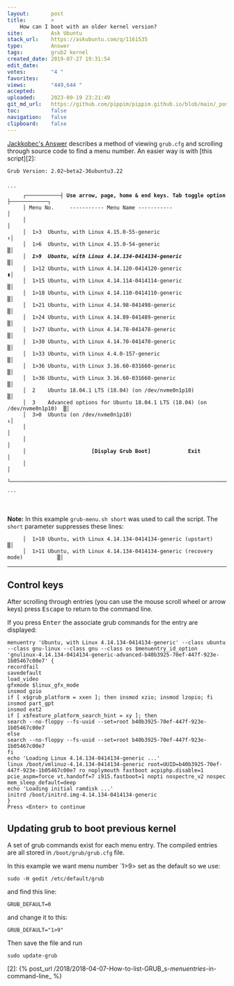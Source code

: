 ```yaml
---
layout:       post
title:        >
    How can I boot with an older kernel version?
site:         Ask Ubuntu
stack_url:    https://askubuntu.com/q/1161535
type:         Answer
tags:         grub2 kernel
created_date: 2019-07-27 19:31:54
edit_date:    
votes:        "4 "
favorites:    
views:        "449,644 "
accepted:     
uploaded:     2023-09-19 23:21:49
git_md_url:   https://github.com/pippim/pippim.github.io/blob/main/_posts/2019/2019-07-27-How-can-I-boot-with-an-older-kernel-version_.md
toc:          false
navigation:   false
clipboard:    false
---
```


[Jackkobec's Answer][1] describes a method of viewing `grub.cfg` and scrolling through source code to find a menu number. An easier way is with [this script][2]:

<pre><code>Grub Version: 2.02~beta2-36ubuntu3.22


``` 
     ┌───────────┤ <b>Use arrow, page, home & end keys. Tab toggle option</b> ├────────────┐
     │ Menu No.     ----------- Menu Name -----------                               │ 
     │                                                                              │ 
     │  1>3  Ubuntu, with Linux 4.15.0-55-generic                                  ↑│ 
     │  1>6  Ubuntu, with Linux 4.15.0-54-generic                                  ▒│ 
     │  <b><em>1>9  Ubuntu, with Linux 4.14.134-0414134-generic                           </em></b>▒│ 
     │  1>12 Ubuntu, with Linux 4.14.120-0414120-generic                           ▮│ 
     │  1>15 Ubuntu, with Linux 4.14.114-0414114-generic                           ▒│ 
     │  1>18 Ubuntu, with Linux 4.14.110-0414110-generic                           ▒│ 
     │  1>21 Ubuntu, with Linux 4.14.98-041498-generic                             ▒│ 
     │  1>24 Ubuntu, with Linux 4.14.89-041489-generic                             ▒│ 
     │  1>27 Ubuntu, with Linux 4.14.78-041478-generic                             ▒│ 
     │  1>30 Ubuntu, with Linux 4.14.70-041470-generic                             ▒│ 
     │  1>33 Ubuntu, with Linux 4.4.0-157-generic                                  ▒│ 
     │  1>36 Ubuntu, with Linux 3.16.60-031660-generic                             ▒│ 
     │  1>36 Ubuntu, with Linux 3.16.60-031660-generic                             ▒│ 
     │  2    Ubuntu 18.04.1 LTS (18.04) (on /dev/nvme0n1p10)                       ▒│ 
     │  3    Advanced options for Ubuntu 18.04.1 LTS (18.04) (on /dev/nvme0n1p10)  ▒│ 
     │  3>0  Ubuntu (on /dev/nvme0n1p10)                                           ↓│ 
     │                                                                              │ 
     │                                                                              │ 
     │                     <b>[Display Grub Boot]            Exit</b>                      │ 
     │                                                                              │ 
     └──────────────────────────────────────────────────────────────────────────────┘ 
                                                                                      
```


</code></pre>

**Note:** In this example `grub-menu.sh short` was used to call the script. The `short` parameter suppresses these lines:

``` 
     │  1>10 Ubuntu, with Linux 4.14.134-0414134-generic (upstart)                 ▒│ 
     │  1>11 Ubuntu, with Linux 4.14.134-0414134-generic (recovery mode)           ▒│ 
```


----------

## Control keys

After scrolling through entries (you can use the mouse scroll wheel or arrow keys) press <kbd>Escape</kbd> to return to the command line.

If you press <kbd>Enter</kbd> the associate grub commands for the entry are displayed:

``` 
menuentry 'Ubuntu, with Linux 4.14.134-0414134-generic' --class ubuntu --class gnu-linux --class gnu --class os $menuentry_id_option 'gnulinux-4.14.134-0414134-generic-advanced-b40b3925-70ef-447f-923e-1b05467c00e7' {
recordfail
savedefault
load_video
gfxmode $linux_gfx_mode
insmod gzio
if [ x$grub_platform = xxen ]; then insmod xzio; insmod lzopio; fi
insmod part_gpt
insmod ext2
if [ x$feature_platform_search_hint = xy ]; then
search --no-floppy --fs-uuid --set=root b40b3925-70ef-447f-923e-1b05467c00e7
else
search --no-floppy --fs-uuid --set=root b40b3925-70ef-447f-923e-1b05467c00e7
fi
echo 'Loading Linux 4.14.134-0414134-generic ...'
linux /boot/vmlinuz-4.14.134-0414134-generic root=UUID=b40b3925-70ef-447f-923e-1b05467c00e7 ro noplymouth fastboot acpiphp.disable=1 pcie_aspm=force vt.handoff=7 i915.fastboot=1 nopti nospectre_v2 nospec mem_sleep_default=deep
echo 'Loading initial ramdisk ...'
initrd /boot/initrd.img-4.14.134-0414134-generic
}
Press <Enter> to continue
```

## Updating grub to boot previous kernel

A set of grub commands exist for each menu entry. The compiled entries are all stored in `/boot/grub/grub.cfg` file.

In this example we want menu number `1>9> set as the default so we use:

``` 
sudo -H gedit /etc/default/grub
```

and find this line:

``` 
GRUB_DEFAULT=0
```

and change it to this:

``` 
GRUB_DEFAULT="1>9"
```

Then save the file and run

``` 
sudo update-grub
```

  [1]: https://askubuntu.com/a/1097697/307523
  [2]: {% post_url /2018/2018-04-07-How-to-list-GRUB_s-_menuentries_-in-command-line_ %}
